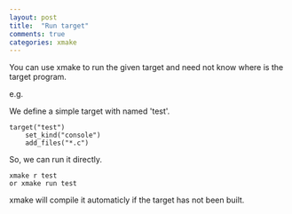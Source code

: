 ```yaml
---
layout: post
title:  "Run target"
comments: true
categories: xmake
---
```



You can use xmake to run the given target and need not know where is the target program.

e.g. 

We define a simple target with named 'test'.

    target("test")
        set_kind("console")
        add_files("*.c")

So, we can run it directly.

    xmake r test
    or xmake run test

xmake will compile it automaticly if the target has not been built.

